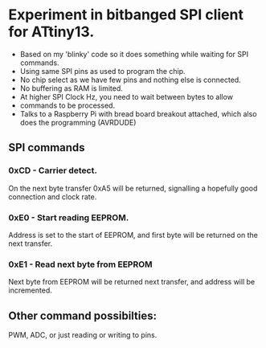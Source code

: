 # Experiment in bitbanged SPI client for ATtiny13.

 * Based on my 'blinky' code so it does something while waiting for SPI commands.
 * Using same SPI pins as used to program the chip.
 * No chip select as we have few pins and nothing else is connected.
 * No buffering as RAM is limited.
 * At higher SPI Clock Hz, you need to wait between bytes to allow 
 * commands to be processed.
 * Talks to a Raspberry Pi with bread board breakout attached, which also does the programming (AVRDUDE)
 
## SPI commands

### 0xCD - Carrier detect.
On the next byte transfer 0xA5 will be returned, signalling a hopefully good connection and clock rate.
 
### 0xE0 - Start reading EEPROM.
Address is set to the start of EEPROM, and first byte will be returned on the next transfer.
  
### 0xE1 - Read next byte from EEPROM
Next byte from EEPROM will be returned next transfer, and address will be incremented.
  
## Other command possibilties:

PWM, ADC, or just reading or writing to pins.